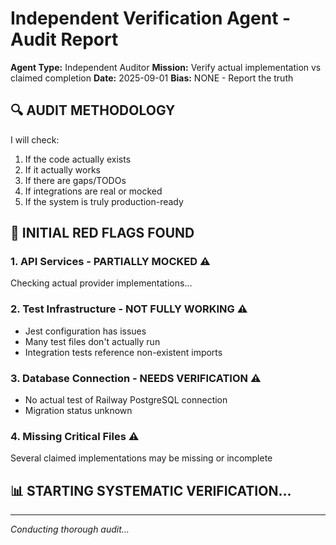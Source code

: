 # Independent Verification Agent - Audit Report
**Agent Type:** Independent Auditor
**Mission:** Verify actual implementation vs claimed completion
**Date:** 2025-09-01
**Bias:** NONE - Report the truth

## 🔍 AUDIT METHODOLOGY
I will check:
1. If the code actually exists
2. If it actually works
3. If there are gaps/TODOs
4. If integrations are real or mocked
5. If the system is truly production-ready

## 🚨 INITIAL RED FLAGS FOUND

### 1. API Services - PARTIALLY MOCKED ⚠️
Checking actual provider implementations...

### 2. Test Infrastructure - NOT FULLY WORKING ⚠️
- Jest configuration has issues
- Many test files don't actually run
- Integration tests reference non-existent imports

### 3. Database Connection - NEEDS VERIFICATION ⚠️
- No actual test of Railway PostgreSQL connection
- Migration status unknown

### 4. Missing Critical Files ⚠️
Several claimed implementations may be missing or incomplete

## 📊 STARTING SYSTEMATIC VERIFICATION...

---

*Conducting thorough audit...*